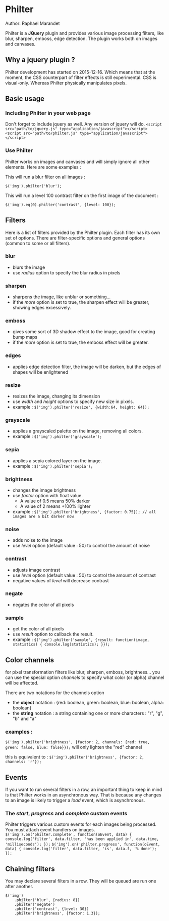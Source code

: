 # Philter
Author: Raphael Marandet

Philter is a **JQuery** plugin and provides various image processing filters, like blur, sharpen, emboss, edge detection.
The plugin works both on images and canvases.

## Why a jquery plugin ?
Philter development has started on 2015-12-16. Which means that at the moment, the CSS counterpart of filter effects is still experimental.
CSS is visual-only. Whereas Philter physically manipulates pixels.


## Basic usage
### Including Philter in your web page
Don't forget to include jquery as well.
Any version of jquery will do.
`<script src="path/to/jquery.js" type="application/javascript"></script>`
`<script src="path/to/philter.js" type="application/javascript"></script>`


### Use Philter
Philter works on images and canvases and will simply ignore all other elements.
Here are some examples :

This will run a blur filter on all images :

`$('img').philter('blur');`

This will run a level 100 contrast filter on the first image of the document :

`$('img').eq(0).philter('contrast', {level: 100});`


## Filters
Here is a list of filters provided by the Philter plugin. Each filter has its own set of options. There are filter-specific options and general options (common to some or all filters).

### blur
- blurs the image
- use *radius* option to specify the blur radius in pixels

### sharpen
- sharpens the image, like unblur or something...
- if the *more* option is set to true, the sharpen effect will be greater, showing edges excessively.

### emboss
- gives some sort of 3D shadow effect to the image, good for creating bump maps
- if the *more* option is set to true, the emboss effect will be greater.

### edges
- applies edge detection filter, the image will be darken, but the edges of shapes will be enlightened

### resize
- resizes the image, changing its dimension
- use *width* and *height* options to specify new size in pixels.
- example : `$('img').philter('resize', {width:64, height: 64});`

### grayscale
- applies a grayscaled palette on the image, removing all colors.
- example : `$('img').philter('grayscale');`

### sepia
- applies a sepia colored layer on the image.
- example : `$('img').philter('sepia');`

### brightness
- changes the image brightness
- use *factor* option with float value. 
  - A value of 0.5 means 50% darker
  - A value of 2 means +100% lighter
- example : `$('img').philter('brightness', {factor: 0.75});
// all images are a bit darker now`

### noise
- adds noise to the image
- use *level* option (default value : 50) to control the amount of noise

### contrast
- adjusts image contrast
- use *level* option (default value : 50) to control the amount of contrast
- negative values of *level* will decrease contrast

### negate
- negates the color of all pixels

### sample
- get the color of all pixels
- use *result* option to callback the result.
- example : `$('img').philter('sample', {result: function(image, statistics) { console.log(statistics); }});`


## Color channels
for pixel transformation filters like blur, sharpen, emboss, brightness... you can use the special option *channels* to specify what color (or alpha) channel will be affected.

There are two notations for the channels option
- the **object** notation : {red: boolean, green: boolean, blue: boolean, alpha: boolean}
- the **string** notation : a string containing one or more characters : "r", "g", "b" and "a"

### examples :
`$('img').philter('brightness', {factor: 2, channels: {red: true, green: false, blue: false}});`
will only lighten the "red" channel

this is equivalent to :
`$('img').philter('brightness', {factor: 2, channels: 'r'});`



## Events
If you want to run several filters in a row, 
an important thing to keep in mind is that Philter works in an asynchronous way. That is because any changes to an image is likely to trigger a *load* event, which is asynchronous.

### The *start*, *progress* and *complete* custom events
Philter triggers various custom events for each images being processed. You must attach event handlers on images.
`$('img').on('philter.complete', function(oEvent, data) {
	console.log('filter', data.filter, 'has been applied in', data.time, 'milliseconds');
});`
`$('img').on('philter.progress', function(oEvent, data) {
	console.log('filter', data.filter, 'is', data.f, '% done');
});`


## Chaining filters
You may declare several filters in a row. They will be queued are run one after another.
```
$('img')
	.philter('blur', {radius: 8})
	.philter('negate')
	.philter('contrast', {level: 30})
	.philter('brightness', {factor: 1.3});
```
